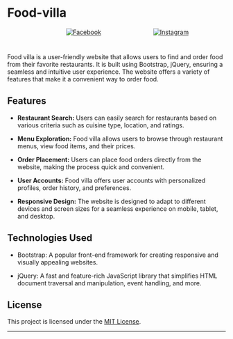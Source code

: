 # Food-villa

<div style="display: flex; justify-content: center; align-items: center; margin-bottom: 40px; margin-left: 50px;">
  <a href="https://www.facebook.com/YourFacebookPage" style="margin-right: 80px;">
    <img src="https://img.shields.io/badge/Facebook-1877F2?style=for-the-badge&logo=facebook&logoColor=white" alt="Facebook">
  </a>
  <a href="https://www.instagram.com/YourInstagramPage" style="margin-left: 40px;">
    <img src="https://img.shields.io/badge/Instagram-E4405F?style=for-the-badge&logo=instagram&logoColor=white" alt="Instagram">
  </a>
</div>

Food villa is a user-friendly website that allows users to find and order food from their favorite restaurants. It is built using Bootstrap, jQuery, ensuring a seamless and intuitive user experience. The website offers a variety of features that make it a convenient way to order food.

## Features

- **Restaurant Search:** Users can easily search for restaurants based on various criteria such as cuisine type, location, and ratings.

- **Menu Exploration:** Food villa allows users to browse through restaurant menus, view food items, and their prices.

- **Order Placement:** Users can place food orders directly from the website, making the process quick and convenient.

- **User Accounts:** Food villa offers user accounts with personalized profiles, order history, and preferences.

- **Responsive Design:** The website is designed to adapt to different devices and screen sizes for a seamless experience on mobile, tablet, and desktop.

## Technologies Used

- Bootstrap: A popular front-end framework for creating responsive and visually appealing websites.

- jQuery: A fast and feature-rich JavaScript library that simplifies HTML document traversal and manipulation, event handling, and more.


## License

This project is licensed under the [MIT License](https://github.com/Chetan-Raut/Food-Villa/blob/cc924de551d101ccf0265f79d47b31cddc40624a/LICENSE).

---
